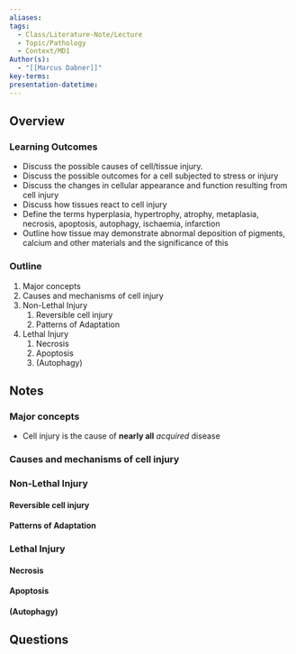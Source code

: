 ```yaml
---
aliases: 
tags:
  - Class/Literature-Note/Lecture
  - Topic/Pathology
  - Context/MD1
Author(s):
  - "[[Marcus Dabner]]"
key-terms: 
presentation-datetime:
---
```



## Overview
### Learning Outcomes
- Discuss the possible causes of cell/tissue injury.
- Discuss the possible outcomes for a cell subjected to stress or injury
- Discuss the changes in cellular appearance and function resulting from cell injury
- Discuss how tissues react to cell injury
- Define the terms hyperplasia, hypertrophy, atrophy, metaplasia, necrosis, apoptosis, autophagy, ischaemia, infarction 
- Outline how tissue may demonstrate abnormal deposition of pigments, calcium and other materials and the significance of this

### Outline
1. Major concepts
2. Causes and mechanisms of cell injury
3. Non-Lethal Injury
	1. Reversible cell injury
	2. Patterns of Adaptation
4. Lethal Injury
	1. Necrosis
	2. Apoptosis
	3. (Autophagy)

## Notes

### Major concepts
- Cell injury is the cause of **nearly all** *acquired* disease
### Causes and mechanisms of cell injury
### Non-Lethal Injury
#### Reversible cell injury
#### Patterns of Adaptation
### Lethal Injury
#### Necrosis
#### Apoptosis
#### (Autophagy)
## Questions




